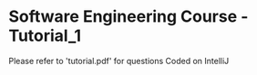 # Software Engineering Course - Tutorial_1
Please refer to 'tutorial.pdf' for questions
Coded on IntelliJ
